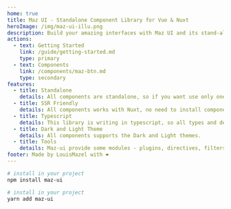```yaml
---
home: true
title: Maz UI - Standalone Component Library for Vue & Nuxt
heroImage: /img/maz-ui-illu.png
description: Build your amazing interfaces with Maz UI and its stand-alone components - Stand-alone components library for Vue.JS & Nuxt.JS
actions:
  - text: Getting Started
    link: /guide/getting-started.md
    type: primary
  - text: Components
    link: /components/maz-btn.md
    type: secondary
features:
  - title: Standalone
    details: All components are standalone, so if you want use only one component from this library you don't need to install the whole library
  - title: SSR Friendly
    details: All components works with Nuxt, no need to install components on client side
  - title: Typescript
    details: This library is writing in typescript, so all types and declarations are directly availables
  - title: Dark and Light Theme
    details: All components supports the Dark and Light themes.
  - title: Tools
    details: Maz-ui provide some modules - plugins, directives, filters and helpers
footer: Made by LouisMazel with ❤️
---
```


<!-- markdownlint-disable -->

<NpmBadge package="maz-ui" dist-tag="latest" />

<CodeGroup>

  <CodeGroupItem title="NPM" active>

```bash
# install in your project
npm install maz-ui
```
  </CodeGroupItem>

  <CodeGroupItem title="YARN">

```bash
# install in your project
yarn add maz-ui
```
  </CodeGroupItem>
</CodeGroup>